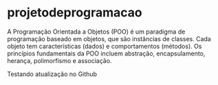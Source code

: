 # projetodeprogramacao
 A Programação Orientada a Objetos (POO) é um paradigma de programação baseado em objetos, que são instâncias de classes. Cada objeto tem características (dados) e comportamentos (métodos). Os princípios fundamentais da POO incluem abstração, encapsulamento, herança, polimorfismo e associação.

 Testando atualização no Github
